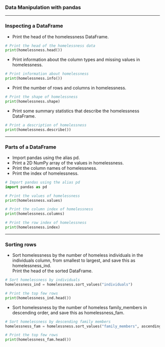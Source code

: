 ### Data Manipulation with pandas
---
### Inspecting a DataFrame
* Print the head of the homelessness DataFrame.
```python
# Print the head of the homelessness data
print(homelessness.head())
```
* Print information about the column types and missing values in homelessness.
```python
# Print information about homelessness
print(homelessness.info())
```
* Print the number of rows and columns in homelessness.
```python
# Print the shape of homelessness
print(homelessness.shape)
```
* Print some summary statistics that describe the homelessness DataFrame.
```python
# Print a description of homelessness
print(homelessness.describe())
```
---
### Parts of a DataFrame
* Import pandas using the alias pd.
* Print a 2D NumPy array of the values in homelessness.
* Print the column names of homelessness.
* Print the index of homelessness.
```python
# Import pandas using the alias pd
import pandas as pd

# Print the values of homelessness
print(homelessness.values)

# Print the column index of homelessness
print(homelessness.columns)

# Print the row index of homelessness
print(homelessness.index)
```
---
### Sorting rows
* Sort homelessness by the number of homeless individuals in the individuals column, from smallest to largest, and save this as homelessness_ind.   
Print the head of the sorted DataFrame.
```python
# Sort homelessness by individuals
homelessness_ind = homelessness.sort_values("individuals")

# Print the top few rows
print(homelessness_ind.head())
```
* Sort homelessness by the number of homeless family_members in descending order, and save this as homelessness_fam.
```python
# Sort homelessness by descending family members
homelessness_fam = homelessness.sort_values("family_members", ascending=False)

# Print the top few rows
print(homelessness_fam.head())
```
